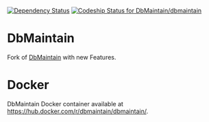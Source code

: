 [![Dependency Status](https://www.versioneye.com/user/projects/55cda1279a2f09002000001c/badge.svg?style=flat)](https://www.versioneye.com/user/projects/55cda1279a2f09002000001c)
[ ![Codeship Status for DbMaintain/dbmaintain](https://codeship.com/projects/7f3852c0-f2fd-0132-914e-16fa127cb897/status?branch=master)](https://codeship.com/projects/85308)

DbMaintain
==========

Fork of [DbMaintain](http://www.dbmaintain.org/overview.html) with new Features.

Docker
======

DbMaintain Docker container available at https://hub.docker.com/r/dbmaintain/dbmaintain/.
